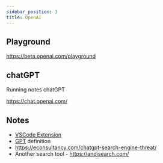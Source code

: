 ```yaml
---
sidebar_position: 3
title: OpenAI
---
```


## Playground
https://beta.openai.com/playground


## chatGPT
Running notes chatGPT

https://chat.openai.com/

## Notes

- [VSCode Extension](https://github.com/mpociot/chatgpt-vscode)
- [GPT](https://www.techtarget.com/searchenterpriseai/definition/GPT-3) definition
- https://econsultancy.com/chatgpt-search-engine-threat/
- Another search tool - https://andisearch.com/
